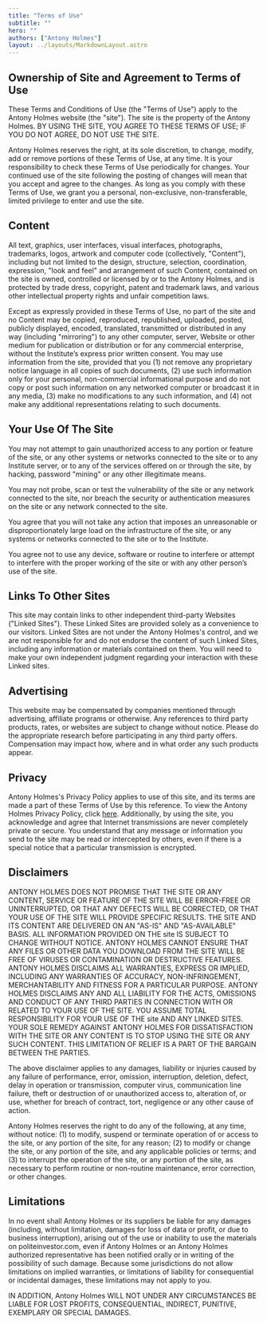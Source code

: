 ```yaml
---
title: "Terms of Use"
subtitle: ""
hero: ""
authors: ["Antony Holmes"]
layout: ../layouts/MarkdownLayout.astro
---
```


## Ownership of Site and Agreement to Terms of Use

These Terms and Conditions of Use (the "Terms of Use") apply to the Antony Holmes website (the "site"). The site is the property of the Antony Holmes. BY USING THE SITE, YOU AGREE TO THESE TERMS OF USE; IF YOU DO NOT AGREE, DO NOT USE THE SITE.

Antony Holmes reserves the right, at its sole discretion, to change, modify, add or remove portions of these Terms of Use, at any time. It is your responsibility to check these Terms of Use periodically for changes. Your continued use of the site following the posting of changes will mean that you accept and agree to the changes. As long as you comply with these Terms of Use, we grant you a personal, non-exclusive, non-transferable, limited privilege to enter and use the site.

## Content

All text, graphics, user interfaces, visual interfaces, photographs, trademarks, logos, artwork and computer code (collectively, "Content"), including but not limited to the design, structure, selection, coordination, expression, "look and feel" and arrangement of such Content, contained on the site is owned, controlled or licensed by or to the Antony Holmes, and is protected by trade dress, copyright, patent and trademark laws, and various other intellectual property rights and unfair competition laws.

Except as expressly provided in these Terms of Use, no part of the site and no Content may be copied, reproduced, republished, uploaded, posted, publicly displayed, encoded, translated, transmitted or distributed in any way (including "mirroring") to any other computer, server, Website or other medium for publication or distribution or for any commercial enterprise, without the Institute’s express prior written consent. You may use information from the site, provided that you (1) not remove any proprietary notice language in all copies of such documents, (2) use such information only for your personal, non-commercial informational purpose and do not copy or post such information on any networked computer or broadcast it in any media, (3) make no modifications to any such information, and (4) not make any additional representations relating to such documents.

## Your Use Of The Site

You may not attempt to gain unauthorized access to any portion or feature of the site, or any other systems or networks connected to the site or to any Institute server, or to any of the services offered on or through the site, by hacking, password "mining" or any other illegitimate means.

You may not probe, scan or test the vulnerability of the site or any network connected to the site, nor breach the security or authentication measures on the site or any network connected to the site.

You agree that you will not take any action that imposes an unreasonable or disproportionately large load on the infrastructure of the site, or any systems or networks connected to the site or to the Institute.

You agree not to use any device, software or routine to interfere or attempt to interfere with the proper working of the site or with any other person’s use of the site.

<!-- ## Investment Advice

All content is published for entertainment purposes and DOES NOT constitute financial, legal, or tax advice. The content is not personal to you and does not take into account your personal circumstances. The website does not assess the suitability or appropriateness of any investment in light of your personal circumstances, including your knowledge and understanding, financial strength, tax liability or appetite for risk.

The website does not act as an investment advisor or advocate the purchase or sale of any particular security or investment. If you need guidance on interpreting the content on the Website given your personal circumstances, you should seek independent advice from appropriate qualified professionals.

Investment markets have inherent risks and there is no guarantee of future profits, or even a return of your investment. Past performances does not assure future results. Investors must be able to afford to lose their entire investment. Specifically, certain investments are only for accredited investors who are familiar with and willing to accept the high risk associated with private investments. Securities sold through private placements are not publicly traded and, therefore, are less liquid, and may be subject to holding period requirements.

The information generally available on the website DOES NOT constitute recommendations, solicitations, or offers to buy or sell any securities, options, other financial instruments or other assets, or provide any investment advice or service. The materials is for general information only and is not intended to be relied upon by users in making (or not making) certain investment decisions. The website tries to ensure that the content and materials are up to date and accurate, but does not guarantee the accuracy of the information. Users are encouraged to perform their own research, investigation and due diligence. -->

## Links To Other Sites

This site may contain links to other independent third-party Websites ("Linked Sites"). These Linked Sites are provided solely as a convenience to our visitors. Linked Sites are not under the Antony Holmes's control, and we are not responsible for and do not endorse the content of such Linked Sites, including any information or materials contained on them. You will need to make your own independent judgment regarding your interaction with these Linked sites.

## Advertising

This website may be compensated by companies mentioned through advertising, affiliate programs or otherwise. Any references to third party products, rates, or websites are subject to change without notice. Please do the appropriate research before participating in any third party offers. Compensation may impact how, where and in what order any such products appear.

## Privacy

Antony Holmes's Privacy Policy applies to use of this site, and its terms are made a part of these Terms of Use by this reference. To view the Antony Holmes Privacy Policy, click [here](/privacy). Additionally, by using the site, you acknowledge and agree that Internet transmissions are never completely private or secure. You understand that any message or information you send to the site may be read or intercepted by others, even if there is a special notice that a particular transmission is encrypted.

## Disclaimers

ANTONY HOLMES DOES NOT PROMISE THAT THE SITE OR ANY CONTENT, SERVICE OR FEATURE OF THE SITE WILL BE ERROR-FREE OR UNINTERRUPTED, OR THAT ANY DEFECTS WILL BE CORRECTED, OR THAT YOUR USE OF THE SITE WILL PROVIDE SPECIFIC RESULTS. THE SITE AND ITS CONTENT ARE DELIVERED ON AN "AS-IS" AND "AS-AVAILABLE" BASIS. ALL INFORMATION PROVIDED ON THE site IS SUBJECT TO CHANGE WITHOUT NOTICE. ANTONY HOLMES CANNOT ENSURE THAT ANY FILES OR OTHER DATA YOU DOWNLOAD FROM THE SITE WILL BE FREE OF VIRUSES OR CONTAMINATION OR DESTRUCTIVE FEATURES. ANTONY HOLMES DISCLAIMS ALL WARRANTIES, EXPRESS OR IMPLIED, INCLUDING ANY WARRANTIES OF ACCURACY, NON-INFRINGEMENT, MERCHANTABILITY AND FITNESS FOR A PARTICULAR PURPOSE. ANTONY HOLMES DISCLAIMS ANY AND ALL LIABILITY FOR THE ACTS, OMISSIONS AND CONDUCT OF ANY THIRD PARTIES IN CONNECTION WITH OR RELATED TO YOUR USE OF THE SITE. YOU ASSUME TOTAL RESPONSIBILITY FOR YOUR USE OF THE site AND ANY LINKED SITES. YOUR SOLE REMEDY AGAINST ANTONY HOLMES FOR DISSATISFACTION WITH THE SITE OR ANY CONTENT IS TO STOP USING THE SITE OR ANY SUCH CONTENT. THIS LIMITATION OF RELIEF IS A PART OF THE BARGAIN BETWEEN THE PARTIES.

The above disclaimer applies to any damages, liability or injuries caused by any failure of performance, error, omission, interruption, deletion, defect, delay in operation or transmission, computer virus, communication line failure, theft or destruction of or unauthorized access to, alteration of, or use, whether for breach of contract, tort, negligence or any other cause of action.

Antony Holmes reserves the right to do any of the following, at any time, without notice: (1) to modify, suspend or terminate operation of or access to the site, or any portion of the site, for any reason; (2) to modify or change the site, or any portion of the site, and any applicable policies or terms; and (3) to interrupt the operation of the site, or any portion of the site, as necessary to perform routine or non-routine maintenance, error correction, or other changes.

## Limitations

In no event shall Antony Holmes or its suppliers be liable for any damages (including, without limitation, damages for loss of data or profit, or due to business interruption), arising out of the use or inability to use the materials on politeinvestor.com, even if Antony Holmes or an Antony Holmes authorized representative has been notified orally or in writing of the possibility of such damage. Because some jurisdictions do not allow limitations on implied warranties, or limitations of liability for consequential or incidental damages, these limitations may not apply to you.

IN ADDITION, Antony Holmes WILL NOT UNDER ANY CIRCUMSTANCES BE LIABLE FOR LOST PROFITS, CONSEQUENTIAL, INDIRECT, PUNITIVE, EXEMPLARY OR SPECIAL DAMAGES.
